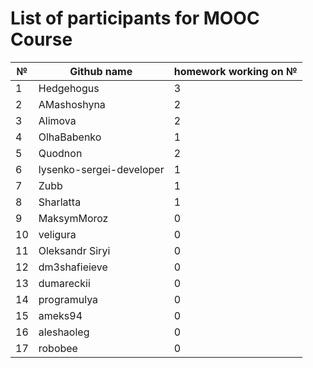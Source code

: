 # List of participants for MOOC Course

|№|Github name| homework working on № |
|-|-----------|----------|
| 1|Hedgehogus| 3 |
| 2|AMashoshyna|  2|
| 3|Alimova|  2|
| 4|OlhaBabenko|  1 |
| 5|Quodnon	     |	2	|
| 6|lysenko-sergei-developer   |	1	|
|7|Zubb|1|
|8|Sharlatta|1|
|9|MaksymMoroz|0|
| 10|veligura	   |	0	|
|11 |Oleksandr Siryi |	0	|
| 12|dm3shafieieve |	0	|
| 13|dumareckii	|	0	|
| 14|programulya	|	0	|
| 15|ameks94	    |	0|	
| 16|aleshaoleg	|	0 |	 
| 17|robobee       |0|
